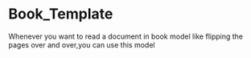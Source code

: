 # Book_Template
Whenever you want to read a document in book model like flipping the pages over and over,you can use this model
